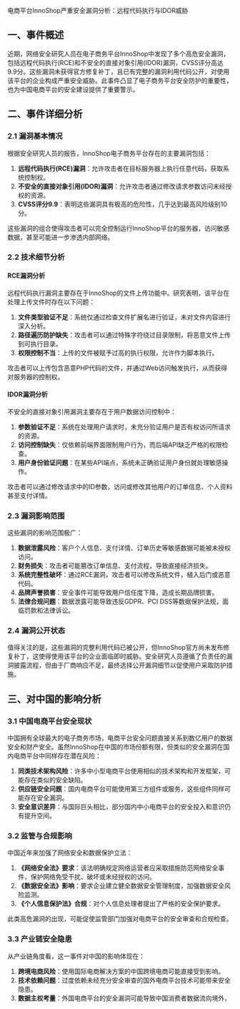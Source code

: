  电商平台InnoShop严重安全漏洞分析：远程代码执行与IDOR威胁

## 一、事件概述

近期，网络安全研究人员在电子商务平台InnoShop中发现了多个高危安全漏洞，包括远程代码执行(RCE)和不安全的直接对象引用(IDOR)漏洞，CVSS评分高达9.9分。这些漏洞未获得官方修复补丁，且已有完整的漏洞利用代码公开，对使用该平台的企业构成严重安全威胁。此事件凸显了电子商务平台安全防护的重要性，也为中国电商平台的安全建设提供了重要警示。

## 二、事件详细分析

### 2.1 漏洞基本情况

根据安全研究人员的报告，InnoShop电子商务平台存在的主要漏洞包括：

1. **远程代码执行(RCE)漏洞**：允许攻击者在目标服务器上执行任意代码，获取系统控制权。
2. **不安全的直接对象引用(IDOR)漏洞**：允许攻击者通过修改请求参数访问未经授权的资源。
3. **CVSS评分9.9**：表明这些漏洞具有极高的危险性，几乎达到最高风险级别10分。

这些漏洞的组合使得攻击者可以完全控制运行InnoShop平台的服务器，访问敏感数据，甚至可能进一步渗透内部网络。

### 2.2 技术细节分析

#### RCE漏洞分析

远程代码执行漏洞主要存在于InnoShop的文件上传功能中。研究表明，该平台在处理上传文件时存在以下问题：

1. **文件类型验证不足**：系统仅通过检查文件扩展名进行验证，未对文件内容进行深入分析。
2. **路径遍历防护缺失**：攻击者可以通过特殊字符绕过目录限制，将恶意文件上传到可执行目录。
3. **权限控制不当**：上传的文件被赋予过高的执行权限，允许作为脚本执行。

攻击者可以上传包含恶意PHP代码的文件，并通过Web访问触发执行，从而获得对服务器的控制权。

#### IDOR漏洞分析

不安全的直接对象引用漏洞主要存在于用户数据访问控制中：

1. **参数验证不足**：系统在处理用户请求时，未充分验证用户是否有权访问所请求的资源。
2. **访问控制缺失**：仅依赖前端界面限制用户行为，而后端API缺乏严格的权限检查。
3. **用户身份验证问题**：在某些API端点，系统未正确验证用户身份就处理敏感操作。

攻击者可以通过修改请求中的ID参数，访问或修改其他用户的订单信息、个人资料甚至支付详情。

### 2.3 漏洞影响范围

这些漏洞的影响范围极广：

1. **数据泄露风险**：客户个人信息、支付详情、订单历史等敏感数据可能被未授权访问。
2. **财务损失**：攻击者可能篡改订单信息、支付流程，导致直接经济损失。
3. **系统完整性破坏**：通过RCE漏洞，攻击者可以修改系统文件，植入后门或恶意代码。
4. **品牌声誉损害**：安全事件可能导致用户信任度下降，造成长期品牌损害。
5. **法律合规问题**：数据泄露可能导致违反GDPR、PCI DSS等数据保护法规，面临罚款和法律诉讼。

### 2.4 漏洞公开状态

值得关注的是，这些漏洞的完整利用代码已被公开，但InnoShop官方尚未发布修复补丁，这使得使用该平台的企业面临即时威胁。安全研究人员遵循了负责任的漏洞披露流程，但由于厂商响应不足，最终选择公开漏洞细节以促使用户采取防护措施。

## 三、对中国的影响分析

### 3.1 中国电商平台安全现状

中国拥有全球最大的电子商务市场，电商平台安全问题直接关系到数亿用户的数据安全和财产安全。虽然InnoShop在中国的市场份额有限，但类似的安全漏洞在国内电商平台中同样存在潜在风险：

1. **同类技术架构风险**：许多中小型电商平台使用相似的技术架构和开发框架，可能存在类似的安全缺陷。
2. **供应链安全问题**：国内电商平台可能使用第三方组件或服务，这些组件同样可能存在安全漏洞。
3. **安全意识差异**：与国际巨头相比，部分国内中小电商平台的安全投入和意识仍有提升空间。

### 3.2 监管与合规影响

中国近年来加强了网络安全和数据保护立法：

1. **《网络安全法》要求**：该法明确规定网络运营者应采取措施防范网络安全事件，保护网络免受干扰、破坏或未经授权的访问。
2. **《数据安全法》影响**：要求企业建立健全数据安全管理制度，加强数据安全风险监测。
3. **《个人信息保护法》合规**：对个人信息处理者提出了严格的安全保护要求。

此类高危漏洞的出现，可能促使监管部门加强对电商平台的安全审查和合规检查。

### 3.3 产业链安全隐患

从产业链角度看，这一事件对中国的影响体现在：

1. **跨境电商风险**：使用国际电商解决方案的中国跨境电商可能直接受到影响。
2. **技术依赖问题**：过度依赖未经充分安全审查的国外电商平台技术可能带来安全隐患。
3. **数据主权考量**：外国电商平台的安全漏洞可能导致中国消费者数据流向境外，